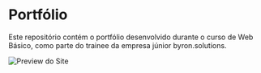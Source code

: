 # Portfólio
Este repositório contém o portfólio desenvolvido durante o curso de Web Básico, como parte do trainee da empresa júnior byron.solutions.

![Preview do Site](C:\Users\rafin\Downloads\preview-portfolio.png)
